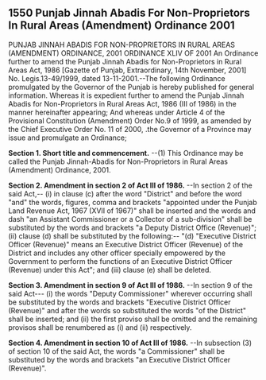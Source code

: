 ## 1550 Punjab Jinnah Abadis For Non-Proprietors In Rural Areas (Amendment) Ordinance 2001
 
PUNJAB JINNAH ABADIS FOR NON-PROPRIETORS IN RURAL AREAS (AMENDMENT) ORDINANCE, 2001
ORDINANCE XLIV OF 2001
An Ordinance further to amend the Punjab Jinnah Abadis for Non-Proprietors in Rural Areas Act, 1986
[Gazette of Punjab, Extraordinary, 14th November, 2001]
No. Legis.13-49/1999, dated 13-11-2001.--The following Ordinance promulgated by the Governor of the Punjab is hereby published for general information.
Whereas it is expedient further to amend the Punjab Jinnah Abadis for Non-Proprietors in Rural Areas Act, 1986 (III of 1986) in the manner hereinafter appearing;
And whereas under Article 4 of the Provisional Constitution (Amendment) Order No.9 of 1999, as amended by the Chief Executive Order No. 11 of 2000, .the Governor of a Province may issue and promulgate an Ordinance;

**Section 1. Short title and commencement.**
--(1) This Ordinance may be called the Punjab Jinnah-Abadis for Non-Proprietors in Rural Areas (Amendment) Ordinance, 2001.

 

**Section 2. Amendment in section 2 of Act III of 1986.**
--In section 2 of the said Act,--
   (i) in clause (c) after the word "District" and before the word "and" the words, figures, comma and brackets "appointed under the Punjab Land Revenue Act, 1967 (XVII of 1967)" shall be inserted and the words and dash "an Assistant Commissioner or a Collector of a sub-division" shall be substituted by the words and brackets "a Deputy District Office (Revenue)";
   (ii) clause (d) shall be substituted by the following:--
   "(d) "Executive District Officer (Revenue)" means an Executive District Officer (Revenue) of the District and includes any other officer specially empowered by the Government to perform the functions of an Executive District Officer (Revenue) under this Act"; and
   (iii) clause (e) shall be deleted.

 

**Section 3. Amendment in section 9 of Act III of 1986.**
--In section 9 of the said Act---
   (i) the words "Deputy Commissioner" wherever occurring shall be substituted by the words and brackets "Executive District Officer (Revenue)" and after the words so substituted the words "of the District" shall be inserted; and
   (ii) the first proviso shall be omitted and the remaining provisos shall be renumbered as (i) and (ii) respectively.

 

**Section 4. Amendment in section 10 of Act III of 1986.**
--In subsection (3) of section 10 of the said Act, the words "a Commissioner" shall be substituted by the words and brackets "an Executive District Officer (Revenue)".


